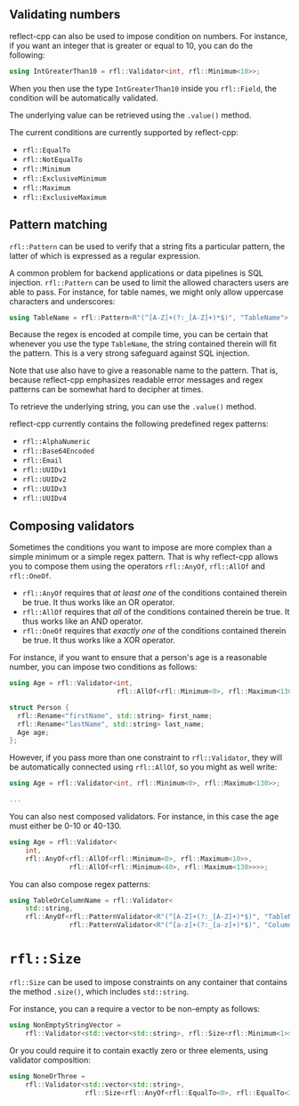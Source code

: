 
## Validating numbers

reflect-cpp can also be used to impose condition on numbers. For instance, 
if you want an integer that is greater or equal to 10, you can do the following:

```cpp
using IntGreaterThan10 = rfl::Validator<int, rfl::Minimum<10>>;
```

When you then use the type `IntGreaterThan10` inside you `rfl::Field`, the condition will be automatically
validated.

The underlying value can be retrieved using the `.value()` method.

The current conditions are currently supported by reflect-cpp:

- `rfl::EqualTo`
- `rfl::NotEqualTo`
- `rfl::Minimum`
- `rfl::ExclusiveMinimum`
- `rfl::Maximum`
- `rfl::ExclusiveMaximum`

## Pattern matching 

`rfl::Pattern` can be used to verify that a string fits a particular pattern, the latter of which is expressed as a regular expression.

A common problem for backend applications or data pipelines is SQL injection. `rfl::Pattern` can be used to limit the allowed characters
users are able to pass. For instance, for table names, we might only allow uppercase characters and
underscores:

```cpp
using TableName = rfl::Pattern<R"(^[A-Z]+(?:_[A-Z]+)*$)", "TableName">;
```

Because the regex is encoded at compile time, you can be certain that whenever you use the type `TableName`, the string contained
therein will fit the pattern. This is a very strong safeguard against SQL injection.

Note that use also have to give a reasonable name to the pattern. That is, because reflect-cpp emphasizes readable error messages and regex patterns can be somewhat hard to decipher at times.

To retrieve the underlying string, you can use the `.value()` method.

reflect-cpp currently contains the following predefined regex patterns:

- `rfl::AlphaNumeric`
- `rfl::Base64Encoded`
- `rfl::Email`
- `rfl::UUIDv1`
- `rfl::UUIDv2`
- `rfl::UUIDv3`
- `rfl::UUIDv4`

## Composing validators

Sometimes the conditions you want to impose are more complex than a simple minimum or a simple regex pattern. That is why reflect-cpp allows you to compose them using the operators `rfl::AnyOf`, `rfl::AllOf` and `rfl::OneOf`.

- `rfl::AnyOf` requires that *at least one* of the conditions contained therein be true. It thus works like an OR operator.
- `rfl::AllOf` requires that *all* of the conditions contained therein be true. It thus works like an AND operator.
- `rfl::OneOf` requires that *exactly one* of the conditions contained therein be true. It thus works like a XOR operator.

For instance, if you want to ensure that a person's age is a reasonable number, you can impose two conditions as follows:

```cpp
using Age = rfl::Validator<int,
                           rfl::AllOf<rfl::Minimum<0>, rfl::Maximum<130>>>;

struct Person {
  rfl::Rename<"firstName", std::string> first_name;
  rfl::Rename<"lastName", std::string> last_name;
  Age age;
};
```

However, if you pass more than one constraint to `rfl::Validator`, they will be automatically connected using `rfl::AllOf`,
so you might as well write:

```cpp
using Age = rfl::Validator<int, rfl::Minimum<0>, rfl::Maximum<130>>;

...
```

You can also nest composed validators. For instance, in this case the age must either be 0-10 or 40-130.

```cpp
using Age = rfl::Validator<
    int,
    rfl::AnyOf<rfl::AllOf<rfl::Minimum<0>, rfl::Maximum<10>>,
               rfl::AllOf<rfl::Minimum<40>, rfl::Maximum<130>>>>;
```

You can also compose regex patterns:

```cpp
using TableOrColumnName = rfl::Validator<
    std::string,
    rfl::AnyOf<rfl::PatternValidator<R"(^[A-Z]+(?:_[A-Z]+)*$)", "TableName">,
               rfl::PatternValidator<R"(^[a-z]+(?:_[a-z]+)*$)", "ColumnName">>>;
```
# `rfl::Size`

`rfl::Size` can be used to impose constraints on any container that contains the method `.size()`, which includes `std::string`.

For instance, you can a require a vector to be non-empty as follows:

```cpp
using NonEmptyStringVector =
    rfl::Validator<std::vector<std::string>, rfl::Size<rfl::Minimum<1>>>;
```

Or you could require it to contain exactly zero or three elements, using validator composition:

```cpp
using NoneOrThree =
    rfl::Validator<std::vector<std::string>,
                   rfl::Size<rfl::AnyOf<rfl::EqualTo<0>, rfl::EqualTo<3>>>>;
```

